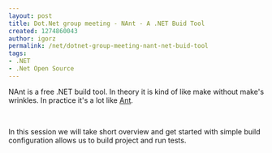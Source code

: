 ```yaml
---
layout: post
title: Dot.Net group meeting - NAnt - A .NET Buid Tool
created: 1274860043
author: igorz
permalink: /net/dotnet-group-meeting-nant-net-buid-tool
tags:
- .NET
- .Net Open Source
---
```

<p>NAnt is a free .NET build tool. In theory it is  kind of like make without                          make's wrinkles. In practice it's a lot like <a href="http://ant.apache.org/">Ant</a>.</p>
<p>&nbsp;</p>
<p>In this session we will take short overview and get started with simple build configuration allows us to build project and run tests.</p>

